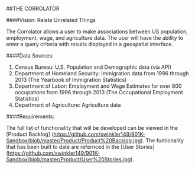 ##THE CORROLATOR

####Vision: Relate Unrelated Things

The Corrolator allows a user to make associations between US population, employment, wage, and agriculture data.  The user will have the ability to enter a query criteria with results displayed in a geospatial interface.

####Data Sources:

1. Census Bureau: U.S. Population and Demographic data (via API)
2. Department of Homeland Security: Immigration data from 1996 through 2013  (The Yearbook of Immigration Statistics)
3. Department of Labor: Employment and Wage Estimates for over 800 occupations from 1996 through 2013 (The Occupational Employment Statistics)
4. Department of Agriculture: Agriculture data

####Requirements:

The full list of functionality that will be developed can be viewed in the [Product Backlog] (https://github.com/swinkler149/901K-Sandbox/blob/master/Product/Product%20Backlog.jpg).  The funtionality that has been built to date are refernced in the [User Stories] (https://github.com/swinkler149/901K-Sandbox/blob/master/Product/User%20Stories.jpg).


